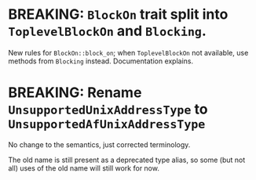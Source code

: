 # BREAKING: `BlockOn` trait split into `ToplevelBlockOn` and `Blocking`.

New rules for `BlockOn::block_on`; when `ToplevelBlockOn` not
available, use methods from `Blocking` instead.  Documentation explains.

# BREAKING: Rename `UnsupportedUnixAddressType` to `UnsupportedAfUnixAddressType`

No change to the semantics, just corrected terminology.

The old name is still present as a deprecated type alias, so some (but
not all) uses of the old name will still work for now.
